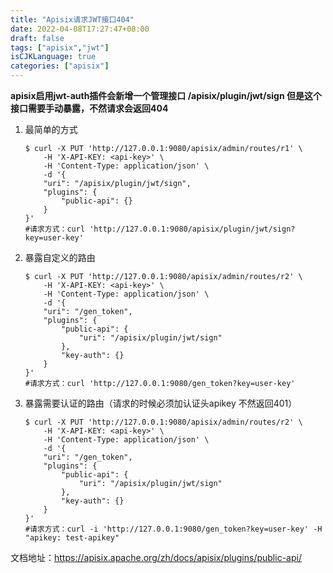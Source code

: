 ```yaml
---
title: "Apisix请求JWT接口404"
date: 2022-04-08T17:27:47+08:00
draft: false
tags: ["apisix","jwt"]
isCJKLanguage: true
categories: ["apisix"]
---
```


**apisix启用jwt-auth插件会新增一个管理接口 /apisix/plugin/jwt/sign 但是这个接口需要手动暴露，不然请求会返回404**

1. 最简单的方式

   ```shell
   $ curl -X PUT 'http://127.0.0.1:9080/apisix/admin/routes/r1' \
       -H 'X-API-KEY: <api-key>' \
       -H 'Content-Type: application/json' \
       -d '{
       "uri": "/apisix/plugin/jwt/sign",
       "plugins": {
           "public-api": {}
       }
   }'
   #请求方式：curl 'http://127.0.0.1:9080/apisix/plugin/jwt/sign?key=user-key'
   ```

2. 暴露自定义的路由

   ```shell
   $ curl -X PUT 'http://127.0.0.1:9080/apisix/admin/routes/r2' \
       -H 'X-API-KEY: <api-key>' \
       -H 'Content-Type: application/json' \
       -d '{
       "uri": "/gen_token",
       "plugins": {
           "public-api": {
               "uri": "/apisix/plugin/jwt/sign"
           },
           "key-auth": {}
       }
   }'
   #请求方式：curl 'http://127.0.0.1:9080/gen_token?key=user-key'
   ```

3. 暴露需要认证的路由（请求的时候必须加认证头apikey 不然返回401）

   ```shell
   $ curl -X PUT 'http://127.0.0.1:9080/apisix/admin/routes/r2' \
       -H 'X-API-KEY: <api-key>' \
       -H 'Content-Type: application/json' \
       -d '{
       "uri": "/gen_token",
       "plugins": {
           "public-api": {
               "uri": "/apisix/plugin/jwt/sign"
           },
           "key-auth": {}
       }
   }'
   #请求方式：curl -i 'http://127.0.0.1:9080/gen_token?key=user-key' -H "apikey: test-apikey"
   ```
   
   

文档地址：https://apisix.apache.org/zh/docs/apisix/plugins/public-api/

